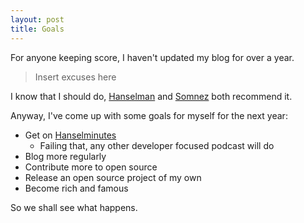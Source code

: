 ```yaml
---
layout: post
title: Goals
---
```

For anyone keeping score, I haven't updated my blog for over a year.

>Insert excuses here

I know that I should do, [Hanselman](https://twitter.com/shanselman) and [Somnez](https://twitter.com/jsonmez) both recommend it.

Anyway, I've come up with some goals for myself for the next year:

* Get on [Hanselminutes](http://hanselminutes.com/)
   - Failing that, any other developer focused podcast will do
* Blog more regularly
* Contribute more to open source
* Release an open source project of my own
* Become rich and famous

So we shall see what happens.
